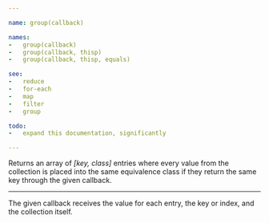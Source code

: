 ```yaml
---

name: group(callback)

names:
-   group(callback)
-   group(callback, thisp)
-   group(callback, thisp, equals)

see:
-   reduce
-   for-each
-   map
-   filter
-   group

todo:
-   expand this documentation, significantly

---
```


Returns an array of *[key, class]* entries where every value from the collection
is placed into the same equivalence class if they return the same key through
the given callback.

---

The given callback receives the value for each entry, the key or index, and the
collection itself.

